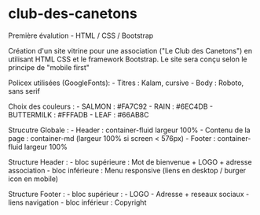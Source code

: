 # club-des-canetons

Première évalution - HTML / CSS / Bootstrap

Création d'un site vitrine pour une association ("Le Club des Canetons") en utilisant HTML CSS et le framework Bootstrap. Le site sera conçu selon le principe de "mobile first"

Policex utilisées (GoogleFonts):
    - Titres :  Kalam, cursive
    - Body :    Roboto, sans serif

Choix des couleurs :
    - SALMON :      #FA7C92
    - RAIN :        #6EC4DB
    - BUTTERMILK :  #FFFADB
    - LEAF :        #66AB8C

Strucutre Globale :
    - Header : container-fluid largeur 100%
    - Contenu de la page : container-md (largeur 100% si screen < 576px)
    - Footer : container-fluid largeur 100%

Structure Header :
    - bloc supérieure : Mot de bienvenue + LOGO + adresse association
    - bloc inférieure : Menu responsive (liens en desktop / burger icon en mobile)

Structure Footer :
    - bloc supérieur :
        - LOGO
        - Adresse + reseaux sociaux
        - liens navigation
    - bloc inférieur : Copyright